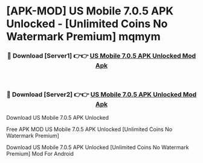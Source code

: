 # [APK-MOD] US Mobile 7.0.5 APK Unlocked - [Unlimited Coins No Watermark Premium] mqmym



<div align="center">
<h3>🔴 Download [Server1] 👉👉 <a href="https://momento.my/?title=US_Mobile_7.0.5_APK_Unlocked">US Mobile 7.0.5 APK Unlocked Mod Apk</a></h3><br>

<h3>🔴 Download [Server2] 👉👉 <a href="https://momento.my/?title=US_Mobile_7.0.5_APK_Unlocked">US Mobile 7.0.5 APK Unlocked Mod Apk</a></h3>
</div>



Download US Mobile 7.0.5 APK Unlocked 

Free APK MOD US Mobile 7.0.5 APK Unlocked [Unlimited Coins No Watermark Premium]

Download US Mobile 7.0.5 APK Unlocked [Unlimited Coins No Watermark Premium] Mod For Android
